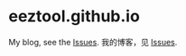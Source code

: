# eeztool.github.io
My blog, see the [Issues](https://github.com/EEzTool/eeztool.github.io/issues).
我的博客，见 [Issues](https://github.com/EEzTool/eeztool.github.io/issues).
